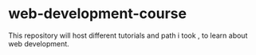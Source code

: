 # web-development-course
This repository will host different tutorials and path i took , to learn about web development.
